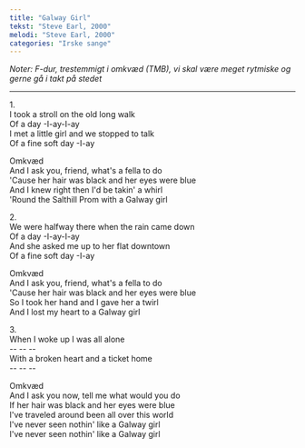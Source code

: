 ```yaml
---
title: "Galway Girl"
tekst: "Steve Earl, 2000"
melodi: "Steve Earl, 2000"
categories: "Irske sange"
---
```

*Noter: F-dur, trestemmigt i omkvæd (TMB), vi skal være meget rytmiske og gerne gå i takt på stedet*

***

1\.\
I took a stroll on the old long walk\
Of a day -I-ay-I-ay\
I met a little girl and we stopped to talk\
Of a fine soft day -I-ay

Omkvæd\
And I ask you, friend, what's a fella to do\
'Cause her hair was black and her eyes were blue\
And I knew right then I'd be takin' a whirl\
'Round the Salthill Prom with a Galway girl

2\.\
We were halfway there when the rain came down\
Of a day -I-ay-I-ay\
And she asked me up to her flat downtown\
Of a fine soft day -I-ay

Omkvæd\
And I ask you, friend, what's a fella to do\
'Cause her hair was black and her eyes were blue\
So I took her hand and I gave her a twirl\
And I lost my heart to a Galway girl

3\.\
When I woke up I was all alone\
-- -- --\
With a broken heart and a ticket home\
-- -\- --

Omkvæd\
And I ask you now, tell me what would you do\
If her hair was black and her eyes were blue\
I've traveled around been all over this world\
I've never seen nothin' like a Galway girl\
I've never seen nothin' like a Galway girl